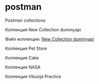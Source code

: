 # postman
Postman collections

Коллекция New Collection dummyapi

Файл коллекции: [New Collection dummyapi](<New Collection dummyapi.postman_collection.json>)

Коллекция Pet Store 

Коллекция Cake

Коллекция NASA

Коллекция Vikunja Practice
